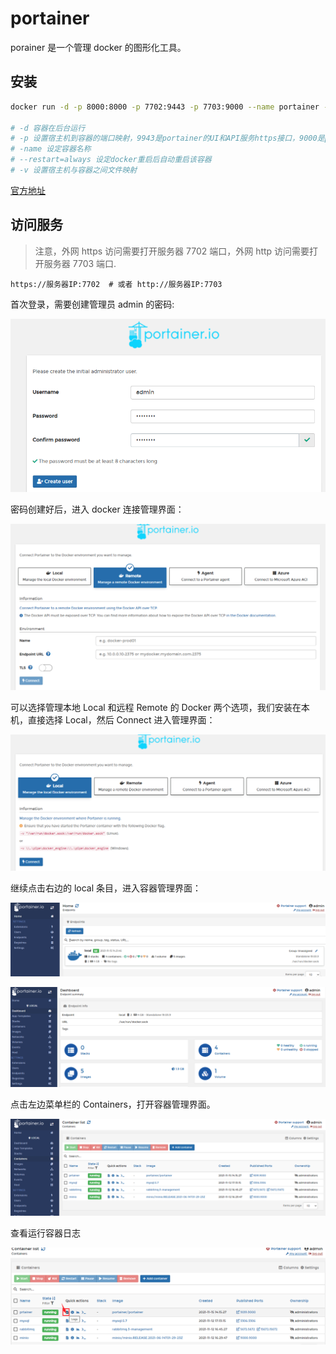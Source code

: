 # portainer

porainer 是一个管理 docker 的图形化工具。

## 安装

```bash
docker run -d -p 8000:8000 -p 7702:9443 -p 7703:9000 --name portainer --restart=always -v /var/run/docker.sock:/var/run/docker.sock -v portainer_data:/data portainer/portainer-ce:latest

# -d 容器在后台运行
# -p 设置宿主机到容器的端口映射，9943是portainer的UI和API服务https接口，9000是portainer的UI和API服务http接口
# -name 设定容器名称
# --restart=always 设定docker重启后自动重启该容器
# -v 设置宿主机与容器之间文件映射
```

[官方地址](https://docs.portainer.io/start/install/server/docker/linux)

## 访问服务

> 注意，外网 https 访问需要打开服务器 7702 端口，外网 http 访问需要打开服务器 7703 端口.

```
https://服务器IP:7702  # 或者 http://服务器IP:7703
```

首次登录，需要创建管理员 admin 的密码:

![](./images/portainer-step1.png)

密码创建好后，进入 docker 连接管理界面：

![](./images/portainer-step2.png)

可以选择管理本地 Local 和远程 Remote 的 Docker 两个选项，我们安装在本机，直接选择 Local，然后 Connect 进入管理界面：

![](./images/portainer-step3.png)

继续点击右边的 local 条目，进入容器管理界面：

![](./images/portainer-step4.png)

![](./images/portainer-step5.png)

点击左边菜单栏的 Containers，打开容器管理界面。

![](./images/portainer-step6.png)

查看运行容器日志

![](./images/portainer-step7.png)
